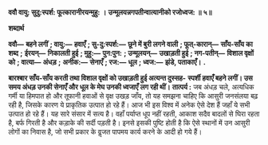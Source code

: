 **ववौ वायु: सुदु:स्पर्श: फूत्कारानीरयन्मुहु: ।** **उन्मूलयन्नगपतीन्वात्यानीको रजोध्वज: ॥ ५॥** 

**शब्दार्थ** 

**ववौ—** **बहने लगीं** **; वायु:—** **हवाएँ** **; सु-दु:स्पर्श:—** **छूने में बुरी लगने वाली** **; फूत्-कारान्—** **साँय-साँय का शब्द** **;** **ईरयन्—** **निकालती हुई** **; मुहु:—** **पुन:पुन:** **; उन्मूलयन्—** **उखाड़ती हुई** **; नग-पतीन्—** **विशाल वृक्षों को** **; वात्या—** **अंधड़** **;** **अनीक:—** **सेनाएँ** **; रज:—** **धूल** **; ध्वज:—** **झंडे, पताकाएँ।** **.** 

**बारश्बार साँय-साँय करती तथा विशाल वृक्षों को उखाड़ती हुई अत्यन्त दुस्सह-** **स्पर्शी हवाएँ बहने लगीं। उस समय अंधड़ उनकी सेनाएँ और धूल के मेघ उनकी ध्वजाएँ** **लग रही थीं।** **तात्पर्य :** जब अंधड़ चले, अत्यधिक गर्मी या हिमपात हो और तूफानी हवाओं से वृक्ष उखड़ जाँय, तो यह समझना चाहिए कि आसुरी जनसंलया बढ़ रही है, जिसके कारण ये प्राकृतिक उत्पात हो रहे हैं। आज भी इस विश्व में अनेक ऐसे देश हैं जहाँ ये सभी उत्पात हो रहे हैं। यह सारे संसार में सत्य है। वहाँ पर्याप्त धूप नहीं रहती, आकाश सदैव बादलों से घिरा रहता है, बर्फ गिरती है और कड़ाके की सर्दी पड़ती है। इनसे इसकी पुष्टि होती है कि ऐसे स्थानों में उन आसुरी लोगों का निवास है, जो सभी प्रकार के वॢजत पापमय कार्य करने के आदी हो गये हैं।  